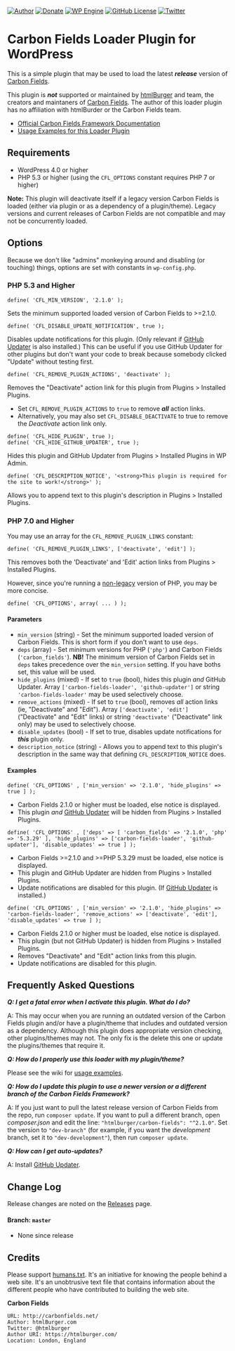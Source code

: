 [![Author](https://img.shields.io/badge/author-Daniel%20M.%20Hendricks-blue.svg)](https://www.danhendricks.com)
[![Donate](https://img.shields.io/badge/Donate-PayPal-green.svg)](https://paypal.me/danielhendricks)
[![WP Engine](https://f001.backblazeb2.com/file/hendricks/images/badge/wpengine.svg)](http://bit.ly/WPEnginePlans)
[![GitHub License](https://img.shields.io/badge/license-GPLv2-yellow.svg)](https://raw.githubusercontent.com/dmhendricks/carbon-fields-loader/master/LICENSE)
[![Twitter](https://img.shields.io/twitter/url/https/github.com/dmhendricks/carbon-fields-loader.svg?style=social)](https://twitter.com/danielhendricks)

# Carbon Fields Loader Plugin for WordPress

This is a simple plugin that may be used to load the latest **_release_** version of [Carbon Fields](http://carbonfields.net/).

This plugin is **_not_** supported or maintained by [htmlBurger](https://htmlburger.com) and team, the creators and maintaners of [Carbon Fields](https://carbonfields.net/). The author of this loader plugin has no affiliation with htmlBurder or the Carbon Fields team.

* [Official Carbon Fields Framework Documentation](https://carbonfields.net/docs/)
* [Usage Examples for this Loader Plugin](https://github.com/dmhendricks/carbon-fields-loader/wiki/)

## Requirements

* WordPress 4.0 or higher
* PHP 5.3 or higher (using the `CFL_OPTIONS` constant requires PHP 7 or higher)

**Note:** This plugin will deactivate itself if a legacy version Carbon Fields is loaded (either via plugin or as a dependency of a plugin/theme). Legacy versions and current releases of Carbon Fields are not compatible and may not be concurrently loaded.

## Options

Because we don't like "admins" monkeying around and disabling (or touching) things, options are set with constants in `wp-config.php`.

### PHP 5.3 and Higher

```
define( 'CFL_MIN_VERSION', '2.1.0' );
```

Sets the minimum supported loaded version of Carbon Fields to >=2.1.0.

```
define( 'CFL_DISABLE_UPDATE_NOTIFICATION', true );
```

Disables update notifications for this plugin. (Only relevant if [GitHub Updater](https://github.com/afragen/github-updater) is also installed.) This can be useful if you use GitHub Updater for other plugins but don't want your code to break because somebody clicked "Update" without testing first.

```
define( 'CFL_REMOVE_PLUGIN_ACTIONS', 'deactivate' );
```

Removes the "Deactivate" action link for this plugin from Plugins > Installed Plugins.
* Set `CFL_REMOVE_PLUGIN_ACTIONS` to `true` to remove **_all_** action links.
* Alternatively, you may also set `CFL_DISABLE_DEACTIVATE` to true to remove the _Deactivate_ action link only.

```
define( 'CFL_HIDE_PLUGIN', true );
define( 'CFL_HIDE_GITHUB_UPDATER', true );
```

Hides this plugin and GitHub Updater from Plugins > Installed Plugins in WP Admin.

```
define( 'CFL_DESCRIPTION_NOTICE', '<strong>This plugin is required for the site to work!</strong>' );
```

Allows you to append text to this plugin's description in Plugins > Installed Plugins.

### PHP 7.0 and Higher

You may use an array for the `CFL_REMOVE_PLUGIN_LINKS` constant:

```
define( 'CFL_REMOVE_PLUGIN_LINKS', ['deactivate', 'edit'] );
```

This removes both the 'Deactivate' and 'Edit' action links from Plugins > Installed Plugins.

However, since you're running a [non-legacy](https://en.wikipedia.org/wiki/PHP#Release_history) version of PHP, you may be more concise.

```
define( 'CFL_OPTIONS', array( ... ) );
```

#### Parameters

* `min_version` (string) - Set the minimum supported loaded version of Carbon Fields. This is short form if you don't want to use `deps`.
* `deps` (array) - Set minimum versions for PHP (`'php'`) and Carbon Fields (`'carbon_fields'`). **NB!** The minimum version of Carbon Fields set in `deps` takes precedence over the `min_version` setting. If you have boths set, this value will be used.
* `hide_plugins` (mixed) - If set to `true` (bool), hides this plugin *and* GitHub Updater. Array `['carbon-fields-loader', 'github-updater']` or string `'carbon-fields-loader'` may be used selectively choose.
* `remove_actions` (mixed) - If set to `true` (bool), removes *all* action links (ie, "Deactivate" and "Edit"). Array `['deactivate', 'edit']` ("Deactivate" and "Edit" links) or string `'deactivate'` ("Deactivate" link only) may be used to selectively choose.
* `disable_updates` (bool) - If set to true, disables update notifications for **_this_** plugin only.
* `description_notice` (string) - Allows you to append text to this plugin's description in the same way that defining `CFL_DESCRIPTION_NOTICE` does.

#### Examples

```
define( 'CFL_OPTIONS' , ['min_version' => '2.1.0', 'hide_plugins' => true ] );
```

* Carbon Fields 2.1.0 or higher must be loaded, else notice is displayed.
* This plugin *and* [GitHub Updater](https://github.com/afragen/github-updater) will be hidden from Plugins > Installed Plugins.

```
define( 'CFL_OPTIONS' , ['deps' => [ 'carbon_fields' => '2.1.0', 'php' => '5.3.29' ], 'hide_plugins' => ['carbon-fields-loader', 'github-updater'], 'disable_updates' => true ] );
````

* Carbon Fields >=2.1.0 and >=PHP 5.3.29 must be loaded, else notice is displayed.
* This plugin and GitHub Updater are hidden from Plugins > Installed Plugins.
* Update notifications are disabled for this plugin. (If [GitHub Updater](https://github.com/afragen/github-updater) is installed.)

```
define( 'CFL_OPTIONS' , ['min_version' => '2.1.0', 'hide_plugins' => 'carbon-fields-loader', 'remove_actions' => ['deactivate', 'edit'], 'disable_updates' => true ] );
```

* Carbon Fields 2.1.0 or higher must be loaded, else notice is displayed.
* This plugin (but not GitHub Updater) is hidden from Plugins > Installed Plugins.
* Removes "Deactivate" and "Edit" action links from this plugin.
* Update notifications are disabled for this plugin.

## Frequently Asked Questions

**_Q: I get a fatal error when I activate this plugin. What do I do?_**

A: This may occur when you are running an outdated version of the Carbon Fields plugin and/or have a plugin/theme that includes and outdated version as a dependency. Although this plugin does appropriate version checking, other plugins/themes may not. The only fix is the delete this one or update the plugins/themes that require it.

**_Q: How do I properly use this loader with my plugin/theme?_**

Please see the wiki for [usage examples](https://github.com/dmhendricks/carbon-fields-loader/wiki#usage-with-plugintheme).

**_Q: How do I update this plugin to use a newer version or a different branch of the Carbon Fields Framework?_**

A: If you just want to pull the latest release version of Carbon Fields from the repo, run `composer update`. If you want to pull a different branch, open *composer.json* and edit the line: `"htmlburger/carbon-fields": "^2.1.0"`. Set the version to `"dev-branch"` (for example, if you want the *development* branch, set it to `"dev-development"`), then run `composer update`.

**_Q: How can I get auto-updates?_**

A: Install [GitHub Updater](https://github.com/afragen/github-updater).

## Change Log

Release changes are noted on the [Releases](https://github.com/dmhendricks/carbon-fields-loader/releases) page.

#### Branch: `master`

* None since release

## Credits

Please support [humans.txt](http://humanstxt.org/). It's an initiative for knowing the people behind a web site. It's an unobtrusive text file that contains information about the different people who have contributed to building the web site.

**Carbon Fields**

	URL: http://carbonfields.net/
	Author: htmlBurger.com
	Twitter: @htmlburger
	Author URI: https://htmlburger.com/
	Location: London, England
